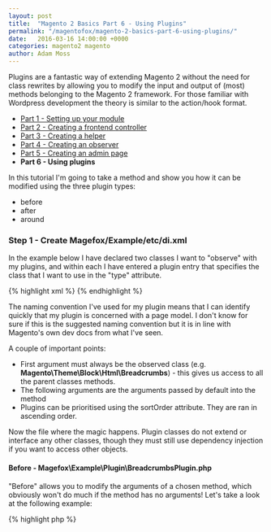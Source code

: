 ```yaml
---
layout: post
title:  "Magento 2 Basics Part 6 - Using Plugins"
permalink: "/magentofox/magento-2-basics-part-6-using-plugins/"
date:   2016-03-16 14:00:00 +0000
categories: magento2 magento
author: Adam Moss
---
```


Plugins are a fantastic way of extending Magento 2 without the need for class rewrites by allowing you to modify the input and output of (most) methods belonging to the Magento 2 framework. For those familiar with Wordpress development the theory is similar to the action/hook format.

- [Part 1 - Setting up your module](/magentofox/magento-2-basics-part-1-setting-up-your-module/)
- [Part 2 - Creating a frontend controller](/magentofox/magento-2-basics-part-2-creating-a-frontend-controller/)
- [Part 3 - Creating a helper](/magentofox/magento-2-basics-part-3-creating-a-helper/)
- [Part 4 - Creating an observer](/magentofox/magento-2-basics-part-4-creating-an-observer/)
- [Part 5 - Creating an admin page](/magentofox/magento-2-basics-part-5-creating-an-admin-page/)
- **Part 6 - Using plugins**

In this tutorial I'm going to take a method and show you how it can be modified using the three plugin types:

- before
- after
- around

### Step 1 - Create Magefox/Example/etc/di.xml

In the example below I have declared two classes I want to "observe" with my plugins, and within each I have entered a plugin entry that specifies the class that I want to use in the "type" attribute.

{% highlight xml %}
<config xmlns:xsi="http://www.w3.org/2001/XMLSchema-instance" xsi:noNamespaceSchemaLocation="urn:magento:framework:ObjectManager/etc/config.xsd">
    <type name="Magento\Theme\Block\Html\Breadcrumbs">
        <plugin name="changeBreadcrumbs" type="Magefox\Example\Plugin\BreadcrumbsPlugin" sortOrder="1" disabled="false"/>
    </type>
    <type name="Magento\Cms\Model\Page">
        <plugin name="changePage" type="Magefox\Example\Plugin\PagePlugin" sortOrder="1" disabled="false"/>
    </type>
</config>
{% endhighlight %}

The naming convention I've used for my plugin means that I can identify quickly that my plugin is concerned with a page model. I don't know for sure if this is the suggested naming convention but it is in line with Magento's own dev docs from what I've seen.

A couple of important points:

- First argument must always be the observed class (e.g. **Magento\Theme\Block\Html\Breadcrumbs**) - this gives us access to all the parent classes methods.
- The following arguments are the arguments passed by default into the method
- Plugins can be prioritised using the sortOrder attribute. They are ran in ascending order.

Now the file where the magic happens. Plugin classes do not extend or interface any other classes, though they must still use dependency injection if you want to access other objects.

#### Before - Magefox\Example\Plugin\BreadcrumbsPlugin.php

"Before" allows you to modify the arguments of a chosen method, which obviously won't do much if the method has no arguments! Let's take a look at the following example:

{% highlight php %}
<?php
namespace Magefox\Example\Plugin;

class BreadcrumbsPlugin
{
    public function beforeAddCrumb(\Magento\Theme\Block\Html\Breadcrumbs $subject, $crumbName, $crumbInfo)
    {
        if ($crumbInfo['label'] == "Privacy and Cookie Policy")
        {
            $crumbInfo['label'] = "Something else";
        }

        return [$crumbName, $crumbInfo];
    }
}
{% endhighlight %}

In this example I'm taking the two arguments $crumbName and $crumbInfo and I'm checking if the label is "Privacy" then change it to literally something else. Then I'm returning the arguments in the exact correct format at the end of the function. Real simple eh?

#### After - Magefox\Example\Plugin\PagePlugin.php

The "after" option allows you to modify the data that is returned by the method in question. I've chosen a different class this time because the Breadcrumbs class isn't the best example of how this works.

{% highlight php %}
<?php
namespace Magefox\Example\Plugin;

class PagePlugin
{

    public function afterGetContentHeading(\Magento\Cms\Model\Page $page, $contentHeading)
    {
        return "This is the ".$contentHeading;
    }
}
{% endhighlight %}

The second argument is always the value returned by the original method, we simply take that result and do what we want with it. In this case I'm just prefixing some text to the string that is returned.

#### Around - Magefox\Example\Plugin\BreadcrumbsPlugin.php

Our "around" method takes at least two arguments:

1. `$subject` The class being listened two
2. `$proceed` The next plugin or method in line based on sortOrder
3. The rest of the arguments based on the methods

We then have the opportunity within our method to modify the arguments AND change the returned value. Let's go back to our breadcrumbs class:

{% highlight php %}
<?php
namespace Magefox\Example\Plugin;

class BreadcrumbsPlugin
{
    public function aroundAddCrumb(\Magento\Theme\Block\Html\Breadcrumbs $subject, \Closure $proceed, $crumbName, $crumbInfo)
    {
        if ($crumbInfo['label'] == "Privacy and Cookie Policy")
        {
            $crumbInfo['label'] = "Something else";
        }

        $result = $proceed($crumbName, $crumbInfo);

        /* I now that the opportunity to influence what is returned by our method. */

        return $result;
    }
}
{% endhighlight %}

I start by doing my thing to the arguments as per I previous example, and then I've highlighted the area where I have the opportunity to change the result. As the method returns an instance of the class there's not much more I can do to illustrate this.

Plugins are a major step forward for Magento 2 so I hope you enjoy using them!
